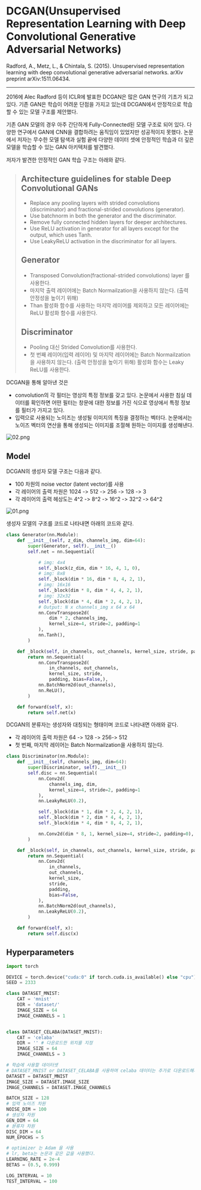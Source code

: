 # DCGAN(Unsupervised Representation Learning with Deep Convolutional Generative Adversarial Networks)
Radford, A., Metz, L., & Chintala, S. (2015). Unsupervised representation learning with deep convolutional generative adversarial networks. arXiv preprint arXiv:1511.06434.

---

2016에 Alec Radford 등이 ICLR에 발표한 DCGAN은 많은 GAN 연구의 기초가 되고 있다. 기존 GAN은 학습이 어려운 단점을 가지고 있는데 DCGAN에서 안정적으로 학습할 수 있는 모델 구조를 제안했다. 

기존 GAN 모델의 경우 아주 간단하게 Fully-Connected된 모델 구조로 되어 있다. 다양한 연구에서 GAN에 CNN을 결합하려는 움직임이 있었지만 성공적이지 못했다. 논문에서 저자는 무수한 모델 탐색과 실험 끝에 다양한 데이터 셋에 안정적인 학습과 더 깊은 모델을 학습할 수 있는 GAN 아키텍처를 발견했다. 

저자가 발견한 안정적인 GAN 학습 구조는 아래와 같다. 

> ## Architecture guidelines for stable Deep Convolutional GANs
> -  Replace any pooling layers with strided convolutions (discriminator) and fractional-strided convolutions (generator).
> -  Use batchnorm in both the generator and the discriminator.
> -  Remove fully connected hidden layers for deeper architectures.
> -  Use ReLU activation in generator for all layers except for the output, which uses Tanh.
> - Use LeakyReLU activation in the discriminator for all layers.
> ## Generator
> - Transposed Convolution(fractional-strided convolutions) layer 를 사용한다.
> - 마지막 출력 레이어에는 Batch Normailzation을 사용하지 않는다. (출력 안정성을 높이기 위해)
> - Than 활성화 함수를 사용하는 마지막 레이어를 제외하고 모든 레이어에는 ReLU 활성화 함수를 사용한다. 
> ## Discriminator
> - Pooling 대신 Strided Convolution를 사용한다.
> - 첫 번째 레이어(입력 레이어) 및 마지막 레이어에는 Batch Normailzation을 사용하지 않는다. (출력 안정성을 높이기 위해)
> 활성화 함수는 Leaky ReLU를 사용한다. 


DCGAN을 통해 알아낸 것은 
- convolution의 각 필터는 영상의 특정 정보를 갖고 있다. 논문에서 사용한 침실 데이터를 확인하면 어떤 필터는 창문에 대한 정보를 가진 식으로 영상에서 특정 정보를 필터가 가지고 있다. 
- 입력으로 사용되는 노이즈는 생성될 이미지의 특징을 결정하는 벡터다. 논문에서는 노이즈 벡터의 연산을 통해 생성되는 이미지를 조절해 원하는 이미지를 생성해낸다. 

![02.png](src/02.png)




## Model 

DCGAN의 생성자 모델 구조는 다음과 같다. 
- 100 차원의 noise vector (latent vector)를 사용
- 각 레이어의 출력 차원은 1024 -> 512 -> 256 -> 128 -> 3
- 각 레이어의 출력 헤상도는 4^2 -> 8^2 -> 16^2 -> 32^2 -> 64^2

![01.png](src/01.png)

생성자 모델의 구조를 코드로 나타내면 아래의 코드와 같다. 
```python
class Generator(nn.Module):
    def __init__(self, z_dim, channels_img, dim=64):
        super(Generator, self).__init__()
        self.net = nn.Sequential(

			# img: 4x4
            self._block(z_dim, dim * 16, 4, 1, 0), 
			# img: 8x8
            self._block(dim * 16, dim * 8, 4, 2, 1), 
            # img: 16x16
            self._block(dim * 8, dim * 4, 4, 2, 1), 
            # img: 32x32
            self._block(dim * 4, dim * 2, 4, 2, 1), 
			# Output: N x channels_img x 64 x 64
            nn.ConvTranspose2d(
                dim * 2, channels_img,
				kernel_size=4, stride=2, padding=1
            ),
			nn.Tanh(),
        )

    def _block(self, in_channels, out_channels, kernel_size, stride, padding):
        return nn.Sequential(
            nn.ConvTranspose2d(
                in_channels, out_channels,
                kernel_size, stride,
                padding, bias=False,),
            nn.BatchNorm2d(out_channels),
            nn.ReLU(),
        )

    def forward(self, x):
        return self.net(x)
```

DCGAN의 분류자는 생성자와 대칭되는 형태이며 코드로 나타내면 아래와 같다. 
- 각 레이어의 출력 차원은 64 -> 128 -> 256-> 512
- 첫 번째, 마지막 레이어는 Batch Normailzation을 사용하지 않는다. 
  
```python
class Discriminator(nn.Module):
    def __init__(self, channels_img, dim=64):
        super(Discriminator, self).__init__()
        self.disc = nn.Sequential(
            nn.Conv2d(
                channels_img, dim,
				kernel_size=4, stride=2, padding=1
            ),
            nn.LeakyReLU(0.2),

            self._block(dim * 1, dim * 2, 4, 2, 1),
            self._block(dim * 2, dim * 4, 4, 2, 1),
            self._block(dim * 4, dim * 8, 4, 2, 1),

            nn.Conv2d(dim * 8, 1, kernel_size=4, stride=2, padding=0),
        )

    def _block(self, in_channels, out_channels, kernel_size, stride, padding):
        return nn.Sequential(
            nn.Conv2d(
                in_channels,
                out_channels,
                kernel_size,
                stride,
                padding,
                bias=False,
            ),
            nn.BatchNorm2d(out_channels),
            nn.LeakyReLU(0.2),
        )

    def forward(self, x):
        return self.disc(x)
```

## Hyperparameters

```python
import torch

DEVICE = torch.device("cuda:0" if torch.cuda.is_available() else "cpu")
SEED = 2333

class DATASET_MNIST:
    CAT = 'mnist'
    DIR = 'dataset/'
    IMAGE_SIZE = 64
    IMAGE_CHANNELS = 1


class DATASET_CELABA(DATASET_MNIST):
    CAT = 'celaba'
    DIR = '' # 다운로드한 위치를 지정
    IMAGE_SIZE = 64
    IMAGE_CHANNELS = 3

# 학습에 사용할 데이터셋 
# DATASET_MNIST or DATASET_CELABA를 사용하며 celaba 데이터는 추가로 다운로드해서 사용한다. 
DATASET = DATASET_MNIST 
IMAGE_SIZE = DATASET.IMAGE_SIZE
IMAGE_CHANNELS = DATASET.IMAGE_CHANNELS

BATCH_SIZE = 128
# 입력 노이즈 차원 
NOISE_DIM = 100
# 생성자 차원 
GEN_DIM = 64
# 분류자 차원 
DISC_DIM = 64
NUM_EPOCHS = 5

# optimizer 는 Adam 을 사용
# lr, beta는 논문과 같은 값을 사용했다. 
LEARNING_RATE = 2e-4
BETAS = (0.5, 0.999)

LOG_INTERVAL = 10
TEST_INTERVAL = 100

```

